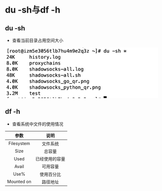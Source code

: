 # du -sh与df -h

## du -sh 

- 查看当前目录占用空间大小

![](images/du.jpg)

## df -h

- 查看系统中文件的使用情况

|参数|说明|
|:--:|:--:|
|Filesystem|文件系统|
|Size|总容量|
|Used|已经使用的容量|
|Avail|可用容量|
|Use%|使用百分比|
|Mounted on|路径地址|


